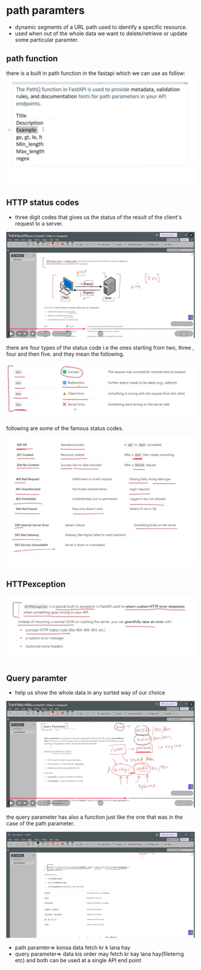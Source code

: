 # path paramters
- dynamic segments of a URL path used to identify a specific resource.  
- used when out of the whole data we want to delete/retrieve or update some particular paramter.  

## path function
there is a built in path function in the fastapi which we can use as follow:  
![alt text](image-5.png)

## HTTP status codes
- three digit codes that gives us the status of the result of the client's request to a server.  

![alt text](image-6.png)

there are four types of the status code i.e the ones starting from two, three , four and then five. and they mean the following.  

![alt text](image-7.png)

following are some of the famous status codes.  

![alt text](image-8.png)

## HTTPexception

![alt text](image-9.png)

## Query paramter
- help us show the whole data in any sorted way of our choice

![alt text](image-10.png)

 the query parameter has also a function just like the one that was in the case of the path parameter.  

 ![alt text](image-11.png)


- path paramter=> konsa data fetch kr k lana hay
- query parameter=> data kis order may fetch kr kay lana hay(fileterng etc)
and both can be used at a single API end point
